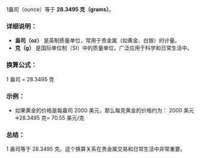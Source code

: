 1盎司（ounce）等于 **28.3495 克（grams）**。

### 详细说明：
- **盎司（oz）** 是英制质量单位，常用于贵金属（如黄金、白银）的计量。
- **克（g）** 是国际单位制（SI）中的质量单位，广泛应用于科学和日常生活中。

### 换算公式：
1 盎司 = 28.3495 克

### 示例：
- 如果黄金的价格是每盎司 2000 美元，那么每克黄金的价格约为：
  2000 美元➗28.3495 克= 70.55 美元/克

### 总结：
1 盎司等于 28.3495 克。这个换算关系在贵金属交易和日常生活中非常重要。
